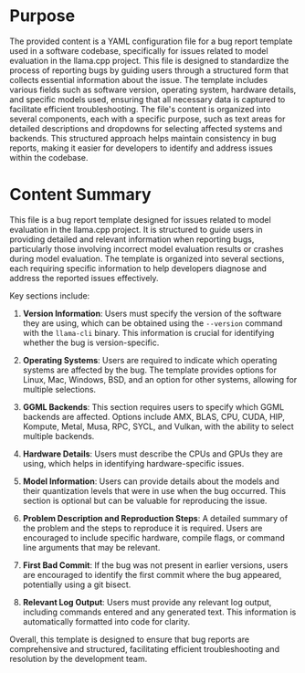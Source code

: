 # Purpose
The provided content is a YAML configuration file for a bug report template used in a software codebase, specifically for issues related to model evaluation in the llama.cpp project. This file is designed to standardize the process of reporting bugs by guiding users through a structured form that collects essential information about the issue. The template includes various fields such as software version, operating system, hardware details, and specific models used, ensuring that all necessary data is captured to facilitate efficient troubleshooting. The file's content is organized into several components, each with a specific purpose, such as text areas for detailed descriptions and dropdowns for selecting affected systems and backends. This structured approach helps maintain consistency in bug reports, making it easier for developers to identify and address issues within the codebase.
# Content Summary
This file is a bug report template designed for issues related to model evaluation in the llama.cpp project. It is structured to guide users in providing detailed and relevant information when reporting bugs, particularly those involving incorrect model evaluation results or crashes during model evaluation. The template is organized into several sections, each requiring specific information to help developers diagnose and address the reported issues effectively.

Key sections include:

1. **Version Information**: Users must specify the version of the software they are using, which can be obtained using the `--version` command with the `llama-cli` binary. This information is crucial for identifying whether the bug is version-specific.

2. **Operating Systems**: Users are required to indicate which operating systems are affected by the bug. The template provides options for Linux, Mac, Windows, BSD, and an option for other systems, allowing for multiple selections.

3. **GGML Backends**: This section requires users to specify which GGML backends are affected. Options include AMX, BLAS, CPU, CUDA, HIP, Kompute, Metal, Musa, RPC, SYCL, and Vulkan, with the ability to select multiple backends.

4. **Hardware Details**: Users must describe the CPUs and GPUs they are using, which helps in identifying hardware-specific issues.

5. **Model Information**: Users can provide details about the models and their quantization levels that were in use when the bug occurred. This section is optional but can be valuable for reproducing the issue.

6. **Problem Description and Reproduction Steps**: A detailed summary of the problem and the steps to reproduce it is required. Users are encouraged to include specific hardware, compile flags, or command line arguments that may be relevant.

7. **First Bad Commit**: If the bug was not present in earlier versions, users are encouraged to identify the first commit where the bug appeared, potentially using a git bisect.

8. **Relevant Log Output**: Users must provide any relevant log output, including commands entered and any generated text. This information is automatically formatted into code for clarity.

Overall, this template is designed to ensure that bug reports are comprehensive and structured, facilitating efficient troubleshooting and resolution by the development team.
